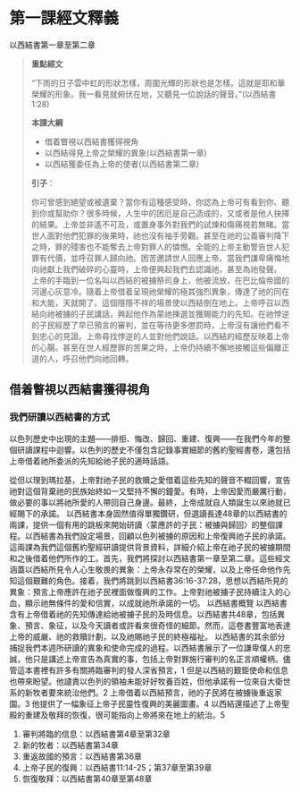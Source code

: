 # 第一課經文釋義
以西結書第一章至第二章

> **重點經文**
>
> “下雨的日子雲中虹的形狀怎樣，周圍光輝的形狀也是怎樣。這就是耶和華榮耀的形象。我一看見就俯伏在地，又聽見一位說話的聲音。”(以西結書1:28)
>
> **本課大綱**
>
> - 借着瞥視以西結書獲得視角
> - 以西結得見上帝之榮耀的異象(以西結書第一章)
> - 以西結獲委任為上帝的使者(以西結書第二章)
>
> **引子**：
>
> 你可曾感到絕望或被遺棄？當你有這種感受時，你認為上帝可有看到你、聽到你或幫助你？很多時候，人生中的困厄是自己造成的，又或者是他人抉擇的結果。上帝並非遙不可及，或置身事外對我們的試煉和傷痛視若無睹。當世人面對他們犯罪的後果時，祂也沒有袖手旁觀。甚至在祂的公義審判降下之時，罪的殘害也不能奪去上帝對罪人的憐憫。全能的上帝主動警告世人犯罪有代價，並呼召罪人歸向祂。困苦邀請世人回應上帝。當我們謙卑痛悔地向祂獻上我們破碎的心靈時，上帝便興起我們去認識祂，甚至為祂發聲。
上帝的手臨到一位名叫以西結的被擄祭司身上，他被流放，在巴比倫帝國的河邊心灰意冷。隨着上帝借着呈現祂榮耀的極其強烈異象，傳達了祂的同在和大能，天就開了。這個隱隱不祥的場景使以西結倒在地上。上帝呼召以西結向祂被擄的子民講話，興起他作為蒙祂揀選並獲賜能力的先知。在祂悖逆的子民經歷了早已預言的審判，並在等待更多懲罰時，上帝沒有讓他們看不到忠心的見證。上帝尋找悖逆的人並對他們說話。以西結的經歷反映着上帝的心腸。甚至在世人經歷罪的苦果之時，上帝仍持續不懈地接觸這些偏離正道的人，呼召他們向祂回轉。

## 借着瞥視以西結書獲得視角
### 我們研讀以西結書的方式
以色列歷史中出現的主題——排拒、悔改、歸回、重建、復興——在我們今年的整個研讀課程中迴響。以色列的歷史不僅包含記錄事實細節的舊約聖經書卷，還包括上帝借着祂所委派的先知給祂子民的適時話語。


從但以理到瑪拉基，上帝對祂子民的救贖之愛借着這些先知的聲音不輟回響，宣告祂對這個背棄祂的民族始終如一又堅持不懈的鐘愛。有時，上帝因愛而嚴厲行動，做必要的事以將祂所愛的人帶回自己身邊。最終，上帝成就自人類誕生以來祂就已經賜下的承諾。
以西結書本身固然值得單獨鑽研，但選讀長達48章的以西結書的兩課，提供一個有用的跳板來開始研讀〈蒙應許的子民：被擄與歸回〉的整個課程。以西結書為我們設定場景，回顧以色列被擄的原因和上帝復興祂子民的承諾。這兩課為我們這個舊約聖經研讀提供背景資料，詳細介紹上帝在祂子民的被擄期間和之後借着他們所作的工。首先，我們將探討以西結書第一章至第二章。這些經文涵蓋以西結所見令人心生敬畏的異象：上帝永存常在的榮耀，以及上帝任命他作先知這個艱難的角色。接着，我們將跳到以西結書36:16-37:28，思想以西結所見的異象：預言上帝應許在祂子民裡面做復興的工作。上帝對祂被擄子民持續注入的心血，顯示祂無條件的愛和信實，以成就祂所承諾的一切。
以西結書概覽
以西結書含有上帝借着祂的先知傳達給祂被擄子民的及時信息。以西結書共48章，包括異象、預言、象征，以及今天讀者或許看來很奇怪的細節。然而，這卷書豐富地表達上帝的威嚴、祂的救贖計劃，以及祂賜祂子民的終極福祉。
以西結書的其余部分捕捉我們本週所研讀的異象和使命完成的過程。以西結書展示了一位謙卑僕人的忠誠，他只是講述上帝宣告為真實的事，包括上帝對罪施行審判的名正言順權柄。儘管這本書裡有許多有關將臨審判的發人深省預言，1 但是以西結的艱鉅使命和信息也帶來盼望。他譴責以色列的領袖未能好好牧養百姓，但他承諾有一位來自大衛世系的新牧者要來統治他們。2 上帝借着以西結預言，祂的子民將在被擄後重返家園。3 他提供了一幅象征上帝子民靈性復興的美麗圖畫。4 以西結還描述了上帝聖殿的重建及敬拜的恢復，很可能指向上帝將來在地上的統治。5
1. 審判將臨的信息：以西結書第4章至第32章
2. 新的牧者：以西結書第34章
3. 重返故國的預言：以西結書第36章
4. 上帝子民的復興：以西結書11:14-25；第37章至第39章
5. 恢復敬拜：以西結書第40章至第48章
